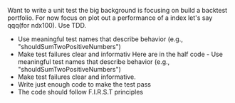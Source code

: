 Want to write a unit test the big background is focusing on build a backtest portfolio. 
For now focus on plot out a performance of a index let's say qqq(for ndx100). 
Use TDD. 
- Use meaningful test names that describe behavior (e.g., "shouldSumTwoPositiveNumbers") 
- Make test failures clear and informativ Here are in the half code - Use meaningful test names that describe behavior (e.g., "shouldSumTwoPositiveNumbers") 
- Make test failures clear and informative. 
- Write just enough code to make the test pass 
- The code should follow F.I.R.S.T principles